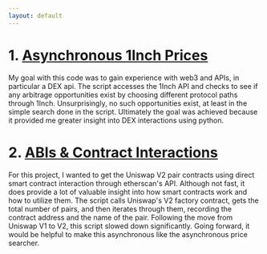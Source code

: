 ```yaml
---
layout: default
---
```



# 1. [Asynchronous 1Inch Prices](https://github.com/rggs/crypto/blob/main/async_1inch_prices.py)  
 My goal with this code was to gain experience with web3 and APIs, in particular a DEX api. The script accesses the 1Inch API and checks to see if any arbitrage
 opportunities exist by choosing different protocol paths through 1Inch. Unsurprisingly, no such opportunities exist, at least in the simple search done in the 
 script. Ultimately the goal was achieved because it provided me greater insight into DEX interactions using python.  


# 2. [ABIs & Contract Interactions](https://github.com/rggs/crypto/blob/main/abi_contract_interactions.py)  
 For this project, I wanted to get the Uniswap V2 pair contracts using direct smart contract interaction through etherscan's API. Although not fast, 
 it does provide a lot of valuable insight into how smart contracts work and how to utilize them. The script calls Uniswap's V2 
 factory contract, gets the total number of pairs, and then iterates through them, recording the contract address and the name of the pair. 
 Following the move from Uniswap V1 to V2, this script slowed down significantly. Going forward, it would be helpful to make this asynchronous 
 like the asynchronous price searcher.
 
 
 
 
